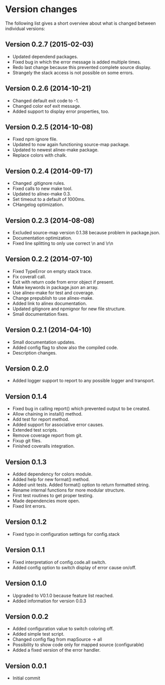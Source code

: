 Version changes
=================================================

The following list gives a short overview about what is changed between
individual versions:

Version 0.2.7 (2015-02-03)
-------------------------------------------------
- Updated dependend packages.
- Fixed bug in which the error message is added multiple times.
- Redo last change because this prevented complete source display.
- Strangely the stack access is not possible on some errors.

Version 0.2.6 (2014-10-21)
-------------------------------------------------
- Changed default exit code to -1.
- Changed color eof exit message.
- Added support to display error properties, too.

Version 0.2.5 (2014-10-08)
-------------------------------------------------
- Fixed npm ignore file.
- Updated to now again functioning source-map package.
- Updated to newest alinex-make package.
- Replace colors with chalk.

Version 0.2.4 (2014-09-17)
-------------------------------------------------
- Changed .gitignore rules.
- Fixed calls to new make tool.
- Updated to alinex-make 0.3.
- Set timeout to a default of 1000ms.
- CHangelog optimization.

Version 0.2.3 (2014-08-08)
-------------------------------------------------
- Excluded source-map version 0.1.38 because problem in package.json.
- Documentation optimization.
- Fixed line splitting to only use correct \n and \r\n

Version 0.2.2 (2014-07-10)
-------------------------------------------------
- Fixed TypeError on empty stack trace.
- Fix coverall call.
- Exit with return code from error object if present.
- Make keywords in package.json an array.
- Use alinex-make for test and coverage.
- Change prepublish to use alinex-make.
- Added link to alinex documentation.
- Updated gitignore and npmignor for new file structure.
- Small documentation fixes.

Version 0.2.1 (2014-04-10)
-------------------------------------------------
- Small documentation updates.
- Added config flag to show also the compiled code.
- Description changes.

Version 0.2.0
-------------------------------------------------
- Added logger support to report to any possible logger and transport.

Version 0.1.4
-------------------------------------------------
- Fixed bug in calling report() which prevented output to be created.
- Allow chaining in install() method.
- Add test for report method.
- Added support for associative error causes.
- Extended test scripts.
- Remove coverage report from git.
- Fixup git files.
- Finished coveralls integration.

Version 0.1.3
-------------------------------------------------
- Added dependency for colors module.
- Added help for new format() method.
- Added unit tests. Added format() option to return formatted string.
- Rename internal functions for more modular structure.
- First test routines to get proper testing.
- Made dependencies more open.
- Fixed lint errors.

Version 0.1.2
-------------------------------------------------
- Fixed typo in configuration settings for config.stack

Version 0.1.1
-------------------------------------------------
- Fixed interpretation of config.code.all switch.
- Added config option to switch display of error cause on/off.

Version 0.1.0
-------------------------------------------------
- Upgraded to V0.1.0 because feature list reached.
- Added information for version 0.0.3

Version 0.0.2
-------------------------------------------------
- Added configuration value to switch coloring off.
- Added simple test script.
- Changed config flag from mapSource -> all
- Possibility to show code only for mapped source (configurable)
- Added a fixed version of the error handler.

Version 0.0.1
-------------------------------------------------
- Initial commit

